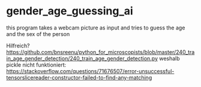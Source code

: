 # gender_age_guessing_ai
this program takes a webcam picture as input and 
tries to guess the age and the sex of the person


Hilfreich?
https://github.com/bnsreenu/python_for_microscopists/blob/master/240_train_age_gender_detection/240_train_age_gender_detection.py
weshalb pickle nicht funktioniert:
https://stackoverflow.com/questions/71676507/error-unsuccessful-tensorslicereader-constructor-failed-to-find-any-matching